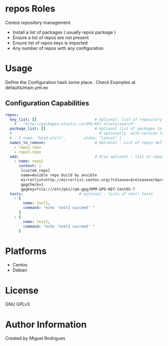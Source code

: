# repos Roles
Centos repository management

* Install a list of packages ( usually repos package )
* Ensure a list of repos are not present
* Ensure list of repos keys is imported
* Any number of repos with any configuration

# Usage

Define the Configuration hash some place . Check Examples at defaults/main.yml.ex

## Configuration Capabilities

```yaml
repos:
  key_list: []                          # Optional: list of repository keys to import
    # - "http://packages.elastic.co/GPG-KEY-elasticsearch"
  package_list: []                      # Optional list of packages to install .
  #                                       # optionally  with version (default to latest )
  # - { name: "bind-utils",        state: "latest" }
  names_to_remove:                      # Optional - List of repos definition to remove
    - repo2.repo
    - repo3.repo
  add:                                  # Also optional - list of repos to create
    - name: repo1
      content: |
       [custom_repo]
       name=Ansible repo build by ansible
       mirrorlist=http://mirrorlist.centos.org/?release=$releasever&arch=$basearch&repo=os&infra=$infra
       gpgcheck=1
       gpgkey=file:///etc/pki/rpm-gpg/RPM-GPG-KEY-CentOS-7
  tests:                         # optional . lists of shell tests
    - {
        name: test1,
        command: "echo 'test1 succeed' "
      }
    - {
        name: test2,
        command: "echo 'test2 succeed' "
      }
```

# Platforms
* Centos
* Debian

# License

GNU GPLv3 

# Author Information

Created by Miguel Rodrigues
